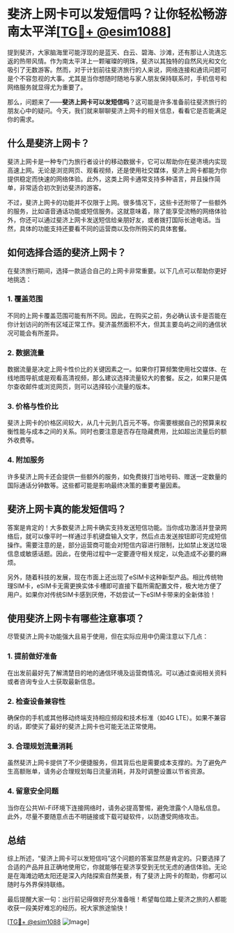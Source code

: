 # 斐济上网卡可以发短信吗？让你轻松畅游南太平洋[[TG💪+ @esim1088](https://t.me/s/esim1088)]

提到斐济，大家脑海里可能浮现的是蓝天、白云、碧海、沙滩，还有那让人流连忘返的热带风情。作为南太平洋上一颗璀璨的明珠，斐济以其独特的自然风光和文化吸引了无数游客。然而，对于计划前往斐济旅行的人来说，网络连接和通讯问题可是个不容忽视的大事。尤其是当你想随时随地与家人朋友保持联系时，手机信号和网络服务就显得尤为重要了。

那么，问题来了——**斐济上网卡可以发短信吗**？这可能是许多准备前往斐济旅行的朋友心中的疑问。今天，我们就来聊聊斐济上网卡的相关信息，看看它是否能满足你的需求。

## 什么是斐济上网卡？

斐济上网卡是一种专门为旅行者设计的移动数据卡，它可以帮助你在斐济境内实现高速上网。无论是浏览网页、观看视频，还是使用社交媒体，斐济上网卡都能为你提供稳定而快速的网络体验。此外，这类上网卡通常支持多种语言，并且操作简单，非常适合初次到访斐济的游客。

不过，斐济上网卡的功能并不仅限于上网。很多情况下，这些卡还附带了一些额外的服务，比如语音通话功能或短信服务。这就意味着，除了能享受流畅的网络体验外，你还可以通过斐济上网卡发送短信给亲朋好友，或者拨打国际长途电话。当然，具体的功能支持还要看不同的运营商以及你所购买的具体套餐。

## 如何选择合适的斐济上网卡？

在斐济旅行期间，选择一款适合自己的上网卡非常重要。以下几点可以帮助你更好地挑选：

### 1. **覆盖范围**
   不同的上网卡覆盖范围可能有所不同。因此，在购买之前，务必确认该卡是否能在你计划访问的所有区域正常工作。斐济虽然面积不大，但其主要岛屿之间的通信状况可能会有所差异。

### 2. **数据流量**
   数据流量是决定上网卡性价比的关键因素之一。如果你打算频繁使用社交媒体、在线地图导航或是观看高清视频，那么建议选择流量较大的套餐。反之，如果只是偶尔查收邮件或浏览网页，则可以选择较小流量的版本。

### 3. **价格与性价比**
   斐济上网卡的价格区间较大，从几十元到几百元不等。你需要根据自己的预算来权衡性能与成本之间的关系。同时也要注意是否存在隐藏费用，比如超出流量后的额外收费等。

### 4. **附加服务**
   许多斐济上网卡还会提供一些额外的服务，如免费拨打当地号码、赠送一定数量的国际通话分钟数等。这些都可能是影响最终决策的重要考量因素。

## 斐济上网卡真的能发短信吗？

答案是肯定的！大多数斐济上网卡确实支持发送短信功能。当你成功激活并登录网络后，就可以像平时一样通过手机键盘输入文字，然后点击发送按钮即可完成短信操作。需要注意的是，部分运营商可能会对短信内容进行限制，比如禁止发送垃圾信息或敏感话题。因此，在使用过程中一定要遵守相关规定，以免造成不必要的麻烦。

另外，随着科技的发展，现在市面上还出现了eSIM卡这种新型产品。相比传统物理SIM卡，eSIM卡无需更换实体卡槽即可直接下载所需配置文件，极大地方便了用户。如果你对传统SIM卡感到厌倦，不妨尝试一下eSIM卡带来的全新体验！

## 使用斐济上网卡有哪些注意事项？

尽管斐济上网卡功能强大且易于使用，但在实际应用中仍需注意以下几点：

### 1. **提前做好准备**
   在出发前最好先了解清楚目的地的通信环境及运营商情况。可以通过查阅相关资料或者咨询专业人士获取最新信息。

### 2. **检查设备兼容性**
   确保你的手机或其他移动终端支持相应频段和技术标准（如4G LTE）。如果不兼容的话，即使买了最好的斐济上网卡也可能无法正常使用。

### 3. **合理规划流量消耗**
   虽然斐济上网卡提供了不少便捷服务，但其背后也是需要成本支撑的。为了避免产生高额账单，请务必合理规划每日流量消耗，并及时调整设置以节省资源。

### 4. **留意安全问题**
   当你在公共Wi-Fi环境下连接网络时，请务必提高警惕，避免泄露个人隐私信息。此外，尽量不要随意点击不明链接或下载可疑软件，以防遭受网络攻击。

## 总结

综上所述，“斐济上网卡可以发短信吗”这个问题的答案显然是肯定的。只要选择了合适的产品并且正确地使用它，你就能够在斐济享受到无忧无虑的通信体验。无论是在海滩边晒太阳还是深入内陆探索自然美景，有了斐济上网卡的帮助，你都可以随时与外界保持联络。

最后提醒大家一句：出行前记得做好充分准备哦！希望每位踏上斐济之旅的人都能收获一段美好难忘的经历。祝大家旅途愉快！

[[TG💪+ @esim1088](https://t.me/s/esim1088) ![Image](https://i.postimg.cc/4NQfJmqS/Snipaste-2025-05-13-00-14-12.png)]